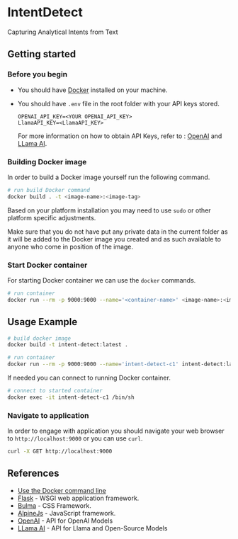 # IntentDetect

Capturing Analytical Intents from Text

## Getting started

### Before you begin

- You should have [Docker](https://www.docker.com/) installed on your machine.
- You should have ```.env``` file in the root folder with your API keys stored.

  ```
  OPENAI_API_KEY=<YOUR OPENAI_API_KEY>
  LlamaAPI_KEY=<LlamaAPI_KEY>
  ```
  For more information on how to obtain API Keys, refer to : [OpenAI](https://platform.openai.com/docs/quickstart) and [LLama AI](https://docs.llama-api.com/api-token).
  

### Building Docker image

In order to build a Docker image yourself run the following command.

```bash
# run build Docker command
docker build . -t <image-name>:<image-tag>
```

Based on your platform installation you may need to use `sudo` or other platform
specific adjustments.

Make sure that you do not have put any private data in the current folder as it
will be added to the Docker image you created and as such available to anyone
who come in position of the image. 

### Start Docker container

For starting Docker container we can use the `docker` commands.

```bash
# run container
docker run --rm -p 9000:9000 --name='<container-name>' <image-name>:<image-tag>
```

## Usage Example

```bash
# build docker image
docker build -t intent-detect:latest .
```

```bash
# run container
docker run --rm -p 9000:9000 --name='intent-detect-c1' intent-detect:latest
```

If needed you can connect to running Docker container.

```bash
# connect to started container
docker exec -it intent-detect-c1 /bin/sh
```

### Navigate to application

In order to engage with application you should navigate your web browser to
`http://localhost:9000` or you can use `curl`.

```bash
curl -X GET http://localhost:9000
```

## References

* [Use the Docker command line](https://docs.docker.com/engine/reference/commandline/cli/)
* [Flask](https://flask.palletsprojects.com/en/3.0.x/) - WSGI web application framework.
* [Bulma](https://bulma.io/) - CSS Framework.
* [AlpineJs](https://alpinejs.dev/) - JavaScript framework.
* [OpenAI](https://platform.openai.com/overview) - API for OpenAI Models
* [LLama AI](https://www.llama-api.com/) - API for Llama and Open-Source Models
